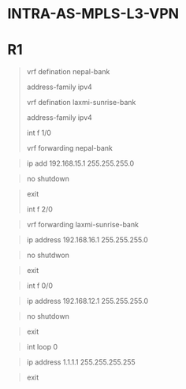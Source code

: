 # INTRA-AS-MPLS-L3-VPN
# R1
> vrf defination nepal-bank
> 
> address-family ipv4
>
> vrf defination laxmi-sunrise-bank
> 
> address-family ipv4
>
> int f 1/0
> 
> vrf forwarding nepal-bank

> ip add 192.168.15.1 255.255.255.0

> no shutdown

> exit
>
> int f 2/0

> vrf forwarding laxmi-sunrise-bank

> ip address 192.168.16.1 255.255.255.0

> no shutdwon

> exit

>

> int f 0/0

> ip address 192.168.12.1 255.255.255.0

> no shutdown

> exit

>

> int loop 0

> ip address 1.1.1.1 255.255.255.255

> exit

> 
